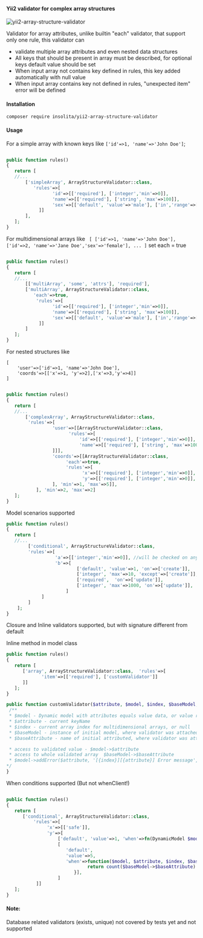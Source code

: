 #### Yii2 validator for complex array structures

![yii2-array-structure-validator](https://github.com/Insolita/yii2-array-structure-validator/workflows/yii2-array-structure-validator/badge.svg?branch=master)

Validator for array attributes, unlike builtin "each" validator, that support only one rule, this validator can
 * validate multiple array attributes and even nested data structures
 * All keys that should be present in array must be described, for optional keys default value should be set
 * When input array not contains key defined in rules, this key added automatically with null value
 * When input array contains key not defined in rules, "unexpected item" error will be defined
 
#### Installation

```composer require insolita/yii2-array-structure-validator ```

#### Usage

For a simple array with known keys like `['id'=>1, 'name'=>'John Doe']`;

```php

public function rules() 
{
   return [
   //...
       ['simpleArray', ArrayStructureValidator::class, 
          'rules'=>[
                 'id'=>[['required'], ['integer','min'=>0]],
                 'name'=>[['required'], ['string', 'max'=>100]],
                 'sex'=>[['default', 'value'=>'male'], ['in','range'=>['male','female']]
            ]]
       ],
   ];
}
```    

For multidimensional arrays like 
`
[
    ['id'=>1, 'name'=>'John Doe'],
    ['id'=>2, 'name'=>'Jane Doe','sex'=>'female'],
     ...
]`
 set each = true

```php

public function rules() 
{
   return [
   //...
       [['multiArray', 'some', 'attrs'], 'required'],
       ['multiArray', ArrayStructureValidator::class, 
          'each'=>true,
           'rules'=>[
                 'id'=>[['required'], ['integer','min'=>0]],
                 'name'=>[['required'], ['string', 'max'=>100]],
                 'sex'=>[['default', 'value'=>'male'], ['in','range'=>['male','female']]
            ]]
       ]
   ];
}
```    

For nested structures like 
```
[
    'user'=>['id'=>1, 'name'=>'John Doe'],
    'coords'=>[['x'=>1, 'y'=>2],['x'=>3,'y'=>4]]
]
```
```php

public function rules() 
{
   return [
   //...
       ['complexArray', ArrayStructureValidator::class, 
        'rules'=>[
                 'user'=>[[ArrayStructureValidator::class, 
                       'rules'=>[
                           'id'=>[['required'], ['integer','min'=>0]],
                           'name'=>[['required'], ['string', 'max'=>100]],
                 ]]],
                 'coords'=>[[ArrayStructureValidator::class, 
                      'each'=>true, 
                      'rules'=>[
                            'x'=>[['required'], ['integer','min'=>0]],
                            'y'=>[['required'], ['integer','min'=>0]],
                 ], 'min'=>1, 'max'=>5]],
           ], 'min'=>2, 'max'=>2]
   ];
}
```    

Model scenarios supported

```php
public function rules() 
{
   return [
   //...
        ['conditional', ArrayStructureValidator::class, 
        'rules'=>[
                  'a'=>[['integer','min'=>0]], //will be checked on any scenario
                  'b'=>[
                          ['default', 'value'=>1, 'on'=>['create']],
                          ['integer', 'max'=>10, 'except'=>['create']],
                          ['required',  'on'=>['update']],
                          ['integer', 'max'=>1000, 'on'=>['update']],
                      ]
             ]
        ]
    ];
}
```

Closure and Inline validators supported, but with signature different from default

Inline method in model class

```php
public function rules() 
{
   return [
      ['array', ArrayStructureValidator::class,  'rules'=>[
             'item'=>[['required'], ['customValidator']]
      ]]
   ];
}

public function customValidator($attribute, $model, $index, $baseModel, $baseAttribute){
 /**
 * $model - Dynamic model with attributes equals value data, or value row, if used with each=>true
 * $attribute - current keyName
 * $index - current array index for multidimensional arrays, or null
 * $baseModel - instance of initial model, where validator was attached
 * $baseAttribute - name of initial attributed, where validator was attached

 * access to validated value - $model->$attribute
 * access to whole validated array  $baseModel->$baseAttribute
 * $model->addError($attribute, '[{index}][{attribute}] Error message', ['index'=>$index]);
*/
}
```

When conditions supported (But not whenClient!)

```php

public function rules() 
{
   return [
      ['conditional', ArrayStructureValidator::class, 
          'rules'=>[
               'x'=>[['safe']],
               'y'=>[
                   ['default', 'value'=>1, 'when'=>fn(DynamicModel $model) => $model->x < 10],
                   [
                      'default',
                      'value'=>5,
                      'when'=>function($model, $attribute, $index, $baseModel, $baseAttribute){
                              return count($baseModel->$baseAttribute) > 5;
                         }],
                   ]
           ]]
   ];
}
```

#### Note:
Database related validators (exists, unique) not covered by tests yet and not supported 